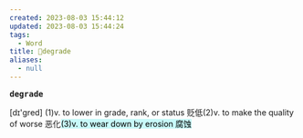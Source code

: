 ```yaml
---
created: 2023-08-03 15:44:12
updated: 2023-08-03 15:44:24
tags:
  - Word
title: 📖degrade
aliases:
  - null
---
```


<pre><strong>degrade</strong></pre>
[dɪ'ɡred]
(1)v. to lower in grade, rank, or status 贬低(2)v. to make the quality of worse 恶化<mark style="background: #ABF7F7A6;">(3)v. to wear down by erosion 腐蚀</mark>

